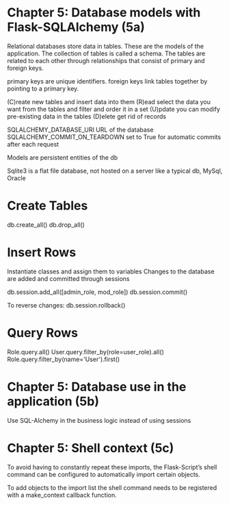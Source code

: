 Chapter 5: Database models with Flask-SQLAlchemy (5a)
=====================================================

Relational databases store data in tables.  These are the models of the application.
The collection of tables is called a schema.  The tables are related to each other through
relationships that consist of primary and foreign keys.

primary keys are unique identifiers.
foreign keys link tables together by pointing to a primary key.

(C)reate 	new tables and insert data into them
(R)ead      select the data you want from the tables and filter and order it in a set
(U)pdate    you can modify pre-existing data in the tables
(D)elete    get rid of records

SQLALCHEMY_DATABASE_URI  URL of the database
SQLALCHEMY_COMMIT_ON_TEARDOWN set to True for automatic commits after each request

Models are persistent entities of the db

Sqlite3 is a flat file database, not hosted on a server like a typical db, MySql, Oracle

Create Tables
=============
db.create_all()
db.drop_all()

Insert Rows
===========
Instantiate classes and assign them to variables
Changes to the database are added and committed through sessions

db.session.add_all([admin_role, mod_role])
db.session.commit()

To reverse changes:
db.session.rollback()

Query Rows
==========
Role.query.all()
User.query.filter_by(role=user_role).all()
Role.query.filter_by(name='User').first()


Chapter 5: Database use in the application (5b)
===============================================
Use SQL-Alchemy in the business logic instead of using sessions


Chapter 5: Shell context (5c)
=============================
To avoid having to constantly repeat these imports, the Flask-Script’s shell command can be configured to automatically import certain objects.

To add objects to the import list the shell command needs to be registered with a make_context callback function.


